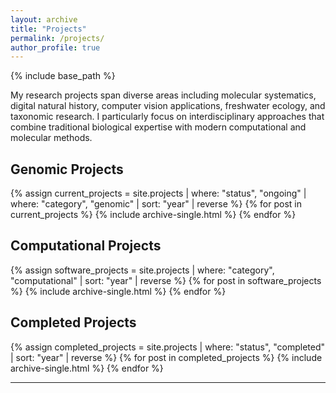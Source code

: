 ```yaml
---
layout: archive
title: "Projects"
permalink: /projects/
author_profile: true
---
```


{% include base_path %}

My research projects span diverse areas including molecular systematics, digital natural history, computer vision applications, freshwater ecology, and taxonomic research. I particularly focus on interdisciplinary approaches that combine traditional biological expertise with modern computational and molecular methods.

## Genomic Projects

{% assign current_projects = site.projects | where: "status", "ongoing" | where: "category", "genomic" | sort: "year" | reverse %}
{% for post in current_projects %}
  {% include archive-single.html %}
{% endfor %}

## Computational Projects

{% assign software_projects = site.projects | where: "category", "computational" | sort: "year" | reverse %}
{% for post in software_projects %}
  {% include archive-single.html %}
{% endfor %}

## Completed Projects

{% assign completed_projects = site.projects | where: "status", "completed" | sort: "year" | reverse %}
{% for post in completed_projects %}
  {% include archive-single.html %}
{% endfor %}

---
